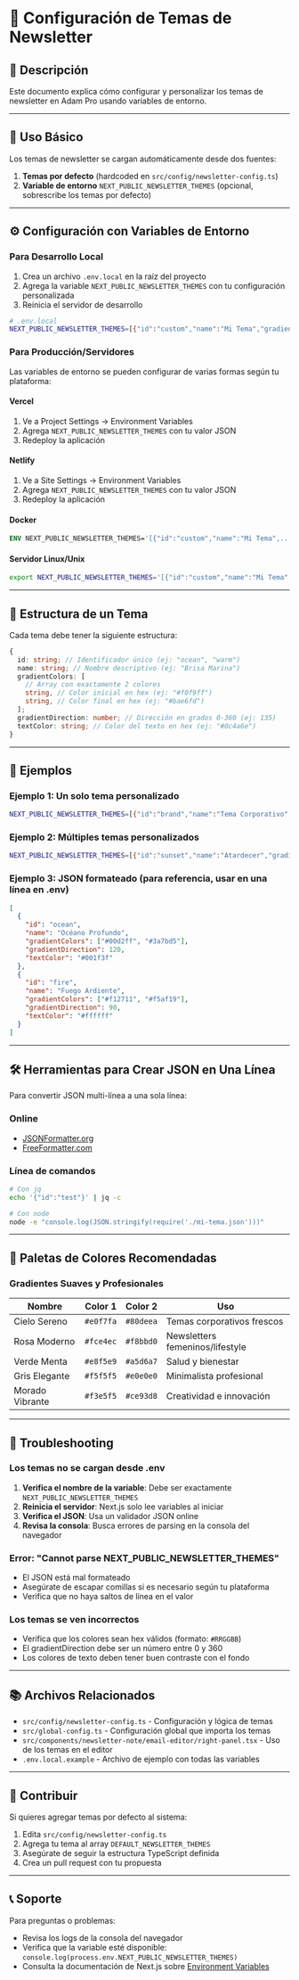 # 📧 Configuración de Temas de Newsletter

## 📖 Descripción

Este documento explica cómo configurar y personalizar los temas de newsletter en Adam Pro usando variables de entorno.

---

## 🚀 Uso Básico

Los temas de newsletter se cargan automáticamente desde dos fuentes:

1. **Temas por defecto** (hardcoded en `src/config/newsletter-config.ts`)
2. **Variable de entorno** `NEXT_PUBLIC_NEWSLETTER_THEMES` (opcional, sobrescribe los temas por defecto)

---

## ⚙️ Configuración con Variables de Entorno

### Para Desarrollo Local

1. Crea un archivo `.env.local` en la raíz del proyecto
2. Agrega la variable `NEXT_PUBLIC_NEWSLETTER_THEMES` con tu configuración personalizada
3. Reinicia el servidor de desarrollo

```bash
# .env.local
NEXT_PUBLIC_NEWSLETTER_THEMES=[{"id":"custom","name":"Mi Tema","gradientColors":["#FF0000","#0000FF"],"gradientDirection":90,"textColor":"#000000"}]
```

### Para Producción/Servidores

Las variables de entorno se pueden configurar de varias formas según tu plataforma:

#### **Vercel**

1. Ve a Project Settings → Environment Variables
2. Agrega `NEXT_PUBLIC_NEWSLETTER_THEMES` con tu valor JSON
3. Redeploy la aplicación

#### **Netlify**

1. Ve a Site Settings → Environment Variables
2. Agrega `NEXT_PUBLIC_NEWSLETTER_THEMES` con tu valor JSON
3. Redeploy la aplicación

#### **Docker**

```dockerfile
ENV NEXT_PUBLIC_NEWSLETTER_THEMES='[{"id":"custom","name":"Mi Tema",...}]'
```

#### **Servidor Linux/Unix**

```bash
export NEXT_PUBLIC_NEWSLETTER_THEMES='[{"id":"custom","name":"Mi Tema",...}]'
```

---

## 🎨 Estructura de un Tema

Cada tema debe tener la siguiente estructura:

```typescript
{
  id: string; // Identificador único (ej: "ocean", "warm")
  name: string; // Nombre descriptivo (ej: "Brisa Marina")
  gradientColors: [
    // Array con exactamente 2 colores
    string, // Color inicial en hex (ej: "#f0f9ff")
    string, // Color final en hex (ej: "#bae6fd")
  ];
  gradientDirection: number; // Dirección en grados 0-360 (ej: 135)
  textColor: string; // Color del texto en hex (ej: "#0c4a6e")
}
```

---

## 📝 Ejemplos

### Ejemplo 1: Un solo tema personalizado

```bash
NEXT_PUBLIC_NEWSLETTER_THEMES=[{"id":"brand","name":"Tema Corporativo","gradientColors":["#1a1a2e","#16213e"],"gradientDirection":180,"textColor":"#ffffff"}]
```

### Ejemplo 2: Múltiples temas personalizados

```bash
NEXT_PUBLIC_NEWSLETTER_THEMES=[{"id":"sunset","name":"Atardecer","gradientColors":["#ff6b6b","#feca57"],"gradientDirection":45,"textColor":"#2d3436"},{"id":"forest","name":"Bosque","gradientColors":["#0be881","#05c46b"],"gradientDirection":135,"textColor":"#1e3a20"}]
```

### Ejemplo 3: JSON formateado (para referencia, usar en una línea en .env)

```json
[
  {
    "id": "ocean",
    "name": "Océano Profundo",
    "gradientColors": ["#00d2ff", "#3a7bd5"],
    "gradientDirection": 120,
    "textColor": "#001f3f"
  },
  {
    "id": "fire",
    "name": "Fuego Ardiente",
    "gradientColors": ["#f12711", "#f5af19"],
    "gradientDirection": 90,
    "textColor": "#ffffff"
  }
]
```

---

## 🛠️ Herramientas para Crear JSON en Una Línea

Para convertir JSON multi-línea a una sola línea:

### Online

- [JSONFormatter.org](https://jsonformatter.org/json-minifier)
- [FreeFormatter.com](https://www.freeformatter.com/json-minifier.html)

### Línea de comandos

```bash
# Con jq
echo '{"id":"test"}' | jq -c

# Con node
node -e "console.log(JSON.stringify(require('./mi-tema.json')))"
```

---

## 🎨 Paletas de Colores Recomendadas

### Gradientes Suaves y Profesionales

| Nombre          | Color 1   | Color 2   | Uso                             |
| --------------- | --------- | --------- | ------------------------------- |
| Cielo Sereno    | `#e0f7fa` | `#80deea` | Temas corporativos frescos      |
| Rosa Moderno    | `#fce4ec` | `#f8bbd0` | Newsletters femeninos/lifestyle |
| Verde Menta     | `#e8f5e9` | `#a5d6a7` | Salud y bienestar               |
| Gris Elegante   | `#f5f5f5` | `#e0e0e0` | Minimalista profesional         |
| Morado Vibrante | `#f3e5f5` | `#ce93d8` | Creatividad e innovación        |

---

## 🐛 Troubleshooting

### Los temas no se cargan desde .env

1. **Verifica el nombre de la variable**: Debe ser exactamente `NEXT_PUBLIC_NEWSLETTER_THEMES`
2. **Reinicia el servidor**: Next.js solo lee variables al iniciar
3. **Verifica el JSON**: Usa un validador JSON online
4. **Revisa la consola**: Busca errores de parsing en la consola del navegador

### Error: "Cannot parse NEXT_PUBLIC_NEWSLETTER_THEMES"

- El JSON está mal formateado
- Asegúrate de escapar comillas si es necesario según tu plataforma
- Verifica que no haya saltos de línea en el valor

### Los temas se ven incorrectos

- Verifica que los colores sean hex válidos (formato: `#RRGGBB`)
- El gradientDirection debe ser un número entre 0 y 360
- Los colores de texto deben tener buen contraste con el fondo

---

## 📚 Archivos Relacionados

- `src/config/newsletter-config.ts` - Configuración y lógica de temas
- `src/global-config.ts` - Configuración global que importa los temas
- `src/components/newsletter-note/email-editor/right-panel.tsx` - Uso de los temas en el editor
- `.env.local.example` - Archivo de ejemplo con todas las variables

---

## 🤝 Contribuir

Si quieres agregar temas por defecto al sistema:

1. Edita `src/config/newsletter-config.ts`
2. Agrega tu tema al array `DEFAULT_NEWSLETTER_THEMES`
3. Asegúrate de seguir la estructura TypeScript definida
4. Crea un pull request con tu propuesta

---

## 📞 Soporte

Para preguntas o problemas:

- Revisa los logs de la consola del navegador
- Verifica que la variable esté disponible: `console.log(process.env.NEXT_PUBLIC_NEWSLETTER_THEMES)`
- Consulta la documentación de Next.js sobre [Environment Variables](https://nextjs.org/docs/basic-features/environment-variables)
